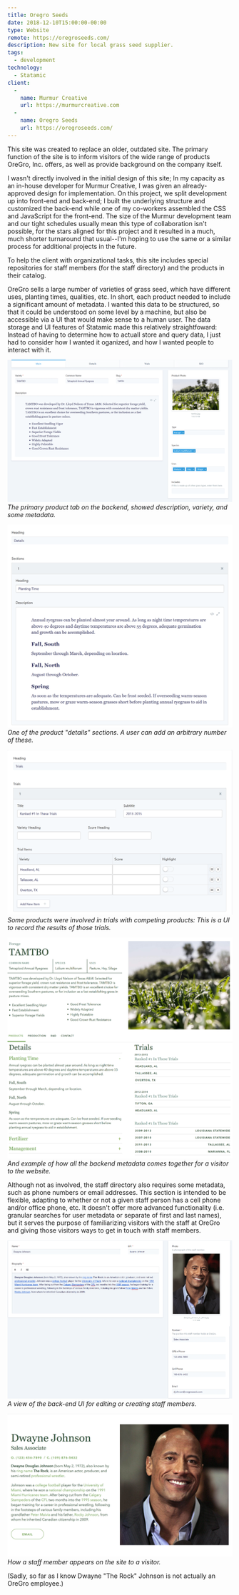 ```yaml
---
title: Oregro Seeds
date: 2018-12-10T15:00:00-00:00
type: Website
remote: https://oregroseeds.com/
description: New site for local grass seed supplier.
tags:
  - development
technology:
  - Statamic
client:
  -
    name: Murmur Creative
    url: https://murmurcreative.com
  -
    name: Oregro Seeds
    url: https://oregroseeds.com/
---
```

This site was created to replace an older, outdated site. The primary function of the site is to inform visitors of the wide range of products OreGro, Inc. offers, as well as provide background on the company itself.

I wasn't directly involved in the initial design of this site; In my capacity as an in-house developer for Murmur Creative, I was given an already-approved design for implementation. On this project, we split development up into front-end and back-end; I built the underlying structure and customized the back-end while one of my co-workers assembled the CSS and JavaScript for the front-end. The size of the Murmur development team and our tight schedules usually mean this type of collaboration isn't possible, for the stars aligned for this project and it resulted in a much, much shorter turnaround that usual--I'm hoping to use the same or a similar process for additional projects in the future.

To help the client with organizational tasks, this site includes special repositories for staff members (for the staff directory) and the products in their catalog.

OreGro sells a large number of varieties of grass seed, which have different uses, planting times, qualities, etc. In short, each product needed to include a significant amount of metadata. I wanted this data to be structured, so that it could be understood on some level by a machine, but also be accessible via a UI that would make sense to a human user. The data storage and UI features of Statamic made this relatively straightfoward: Instead of having to determine how to actuall store and query data, I just had to consider how I wanted it oganized, and how I wanted people to interact with it.

![Product, back-end primary tab](images/oregroseeds.com/product.png)
_The primary product tab on the backend, showed description, variety, and some metadata._

![Product, back-end details tab](images/oregroseeds.com/product-details.png)
_One of the product "details" sections. A user can add an arbitrary number of these._

![Product, back-end trials tab](images/oregroseeds.com/product-trials.png)
_Some products were involved in trials with competing products: This is a UI to record the results of those trials._

![Product, front-end](images/oregroseeds.com/product-frontend.jpg)
_And example of how all the backend metadata comes together for a visitor to the website._

Although not as involved, the staff directory also requires some metadata, such as phone numbers or email addresses. This section is intended to be flexible, adapting to whether or not a given staff person has a cell phone and/or office phone, etc. It doesn't offer more advanced functionality (i.e. granular searches for user metadata or separate of first and last names), but it serves the purpose of familiarizing visitors with the staff at OreGro and giving those visitors ways to get in touch with staff members.


![Staff, back-end](images/oregroseeds.com/staff-backend.png)
_A view of the back-end UI for editing or creating staff members._

![Staff, front-end](images/oregroseeds.com/staff-frontend.jpg)
_How a staff member appears on the site to a visitor._

(Sadly, so far as I know Dwayne "The Rock" Johnson is not actually an OreGro employee.)
